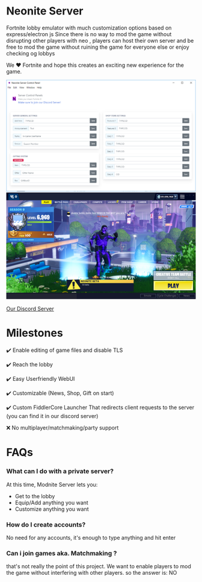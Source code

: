 # Neonite Server
Fortnite lobby emulator with much customization options based on express/electron js
Since there is no way to mod the game without disrupting other players with neo , players can host their own server and be free to mod the game without ruining the game for everyone else or enjoy checking og lobbys

We ❤️ Fortnite and hope this creates an exciting new experience for the game.

![Server screenshot](/docs/screenshot.png)
![Lobby screenshot](/docs/Version9_10.png)

[Our Discord Server](https://discord.gg/PQESqex)
# Milestones
✔️ Enable editing of game files and disable TLS

✔️ Reach the lobby

✔️ Easy Userfriendly WebUI

✔️ Customizable (News, Shop, Gift on start)

✔️ Custom FiddlerCore Launcher That redirects client requests to the server (you can find it in our discord server)

❌ No multiplayer/matchmaking/party support

# FAQs
### What can I do with a private server?
At this time, Modnite Server lets you:
* Get to the lobby
* Equip/Add anything you want
* Customize anything you want

### How do I create accounts?
No need for any accounts, it's enough to type anything and hit enter 

### Can i join games aka. Matchmaking ?
that's not really the point of this project. We want to enable players to mod the game without interfering with other players. so the answer is: NO

